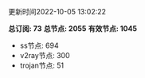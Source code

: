 更新时间2022-10-05 13:02:22

**总订阅: 73**
**总节点: 2055**
**有效节点: 1045**
- ss节点: 694
- v2ray节点: 300
- trojan节点: 51
